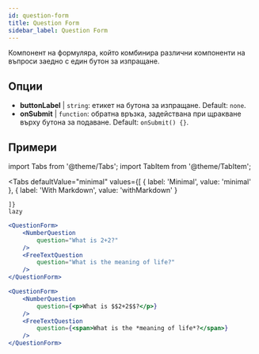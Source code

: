 ```yaml
---
id: question-form 
title: Question Form
sidebar_label: Question Form
---
```


Компонент на формуляра, който комбинира различни компоненти на въпроси заедно с един бутон за изпращане.

## Опции

* __buttonLabel__ | `string`: етикет на бутона за изпращане. Default: `none`.
* __onSubmit__ | `function`: обратна връзка, задействана при щракване върху бутона за подаване. Default: `onSubmit() {}`.


## Примери

import Tabs from '@theme/Tabs';
import TabItem from '@theme/TabItem';

<Tabs
    defaultValue="minimal"
    values={[
        { label: 'Minimal', value: 'minimal' },
        { label: 'With Markdown', value: 'withMarkdown' }
        
    ]}
    lazy
>

<TabItem value="minimal">

```jsx live
<QuestionForm>
    <NumberQuestion
        question="What is 2+2?"
    />
    <FreeTextQuestion
        question="What is the meaning of life?"
    />    
</QuestionForm>
```
</TabItem>

<TabItem value="withMarkdown">

```jsx live
<QuestionForm>
    <NumberQuestion
        question={<p>What is $$2+2$$?</p>}
    />  
    <FreeTextQuestion
        question={<span>What is the *meaning of life*?</span>}
    />    
</QuestionForm>
```
</TabItem>

</Tabs>
